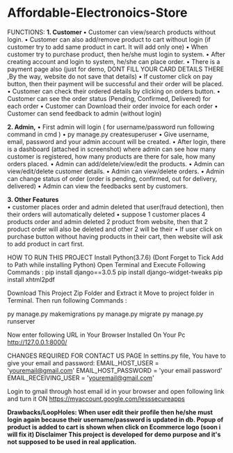 # Affordable-Electronoics-Store


FUNCTIONS:
<b>1. Customer </b>
•	Customer can view/search products without login.
•	Customer can also add/remove product to cart without login (if customer try to add same product in cart. It will add only one)
•	When customer try to purchase product, then he/she must login to system.
•	After creating account and login to system, he/she can place order.
•	There is a payment page also (just for demo, DONT FILL YOUR CARD DETAILS THERE ,By the way, website do not save that details)
•	If customer click on pay button, then their payment will be successful and their order will be placed.
•	Customer can check their ordered details by clicking on orders button.
•	Customer can see the order status (Pending, Confirmed, Delivered) for each order
•	Customer can Download their order invoice for each order
•	Customer can send feedback to admin (without login)

<b>2. Admin,</b>
•	First admin will login ( for username/password run following command in cmd )
•	py manage.py createsuperuser
•	Give username, email, password and your admin account will be created.
•	After login, there is a dashboard (attached in screenshot) where admin can see how many customer is registered, how many products are there for sale, how many orders placed.
•	Admin can add/delete/view/edit the products.
•	Admin can view/edit/delete customer details.
•	Admin can view/delete orders.
•	Admin can change status of order (order is pending, confirmed, out for delivery, delivered)
•	Admin can view the feedbacks sent by customers.

<b>3. Other Features </b>        
•	customer places order and admin deleted that user(fraud detection), then their orders will automatically deleted
•	suppose 1 customer places 4 products order and admin deleted 2 product from website, then that 2 product order will also be deleted and other 2 will be their
•	If user click on purchase button without having products in their cart, then website will ask to add product in cart first.

HOW TO RUN THIS PROJECT
Install Python(3.7.6) (Dont Forget to Tick Add to Path while installing Python)
Open Terminal and Execute Following Commands :
pip install django==3.0.5
pip install django-widget-tweaks
pip install xhtml2pdf

Download This Project Zip Folder and Extract it
Move to project folder in Terminal. Then run following Commands :

py manage.py makemigrations
py manage.py migrate
py manage.py runserver

Now enter following URL in Your Browser Installed On Your Pc
http://127.0.0.1:8000/

CHANGES REQUIRED FOR CONTACT US PAGE
In settins.py file, You have to give your email and password:
EMAIL_HOST_USER = 'youremail@gmail.com'
EMAIL_HOST_PASSWORD = 'your email password'
EMAIL_RECEIVING_USER = 'youremail@gmail.com'

Login to gmail through host email id in your browser and open following link and turn it ON
https://myaccount.google.com/lesssecureapps

<b>Drawbacks/LoopHoles:<b>
When user edit their profile then he/she must login again because their username/password is updated in db.
Popup of product is added to cart is shown when click on Ecommerce logo (soon i will fix it)
Disclaimer
This project is developed for demo purpose and it's not supposed to be used in real application.

